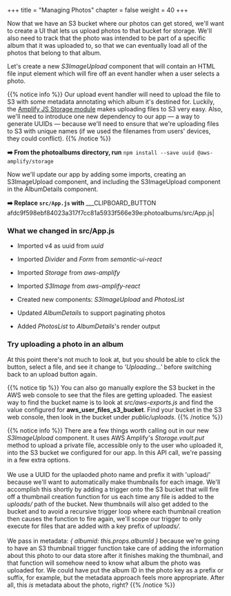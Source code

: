 +++
title = "Managing Photos"
chapter = false
weight = 40
+++

Now that we have an S3 bucket where our photos can get stored, we'll want to create a UI that lets us upload photos to that bucket for storage. We'll also need to track that the photo was intended to be part of a specific album that it was uploaded to, so that we can eventually load all of the photos that belong to that album.

Let's create a new _S3ImageUpload_ component that will contain an HTML file input element which will fire off an event handler when a user selects a photo. 

{{% notice info %}}
Our upload event handler will need to upload the file to S3 with some metadata annotating which album it's destined for. Luckily, the [Amplify JS Storage module](https://aws-amplify.github.io/amplify-js/media/storage_guide) makes uploading files to S3 very easy. Also, we'll need to introduce one new dependency to our app — a way to generate UUIDs — because we'll need to ensure that we're uploading files to S3 with unique names (if we used the filenames from users' devices, they could conflict).
{{% /notice %}}
 
**➡️ From the photoalbums directory, run** `npm install --save uuid @aws-amplify/storage`

Now we'll update our app by adding some imports, creating an S3ImageUpload component, and including the S3ImageUpload component in the AlbumDetails component. 
 

**➡️ Replace `src/App.js` with** ___CLIPBOARD_BUTTON afdc9f598ebf84023a317f7cc81a5933f566e39e:photoalbums/src/App.js|

### What we changed in src/App.js
- Imported v4 as uuid from *uuid*

- Imported *Divider* and *Form* from *semantic-ui-react*

- Imported *Storage* from *aws-amplify*

- Imported *S3Image* from *aws-amplify-react*

- Created new components: *S3ImageUpload* and *PhotosList*

- Updated *AlbumDetails* to support paginating photos

- Added *PhotosList* to *AlbumDetails*'s render output

### Try uploading a photo in an album

At this point there's not much to look at, but you should be able to click the button, select a file, and see it change to *'Uploading…'* before switching back to an upload button again. 

{{% notice tip %}}
You can also go manually explore the S3 bucket in the AWS web console to see that the files are getting uploaded. The easiest way to find the bucket name is to look at _src/aws-exports.js_ and find the value configured for __aws_user_files_s3_bucket__. Find your bucket in the S3 web console, then look in the bucket under _public/uploads_.
{{% /notice %}}
 
{{% notice info %}}
There are a few things worth calling out in our new _S3ImageUpload_ component. It uses AWS Amplify's _Storage.vault.put_ method to upload a private file, accessible only to the user who uploaded it, into the S3 bucket we configured for our app. In this API call, we're passing in a few extra options. 
<br/><br/>
We use a UUID for the uplaoded photo name and prefix it with 'upload/' because we'll want to automatically make thumbnails for each image. We'll accomplish this shortly by adding a trigger onto the S3 bucket that will fire off a thumbnail creation function for us each time any file is added to the _uploads/_ path of the bucket. New thumbnails will also get added to the bucket and to avoid a recursive trigger loop where each thumbnail creation then causes the function to fire again, we'll scope our trigger to only execute for files that are added with a key prefix of _uploads/_.
<br/><br/>
We pass in metadata: _{ albumid: this.props.albumId }_ because we're going to have an S3 thumbnail trigger function take care of adding the information about this photo to our data store after it finishes making the thumbnail, and that function will somehow need to know what album the photo was uploaded for. We could have put the album ID in the photo key as a prefix or suffix, for example, but the metadata approach feels more appropriate. After all, this *is* metadata about the photo, right?
{{% /notice %}}
